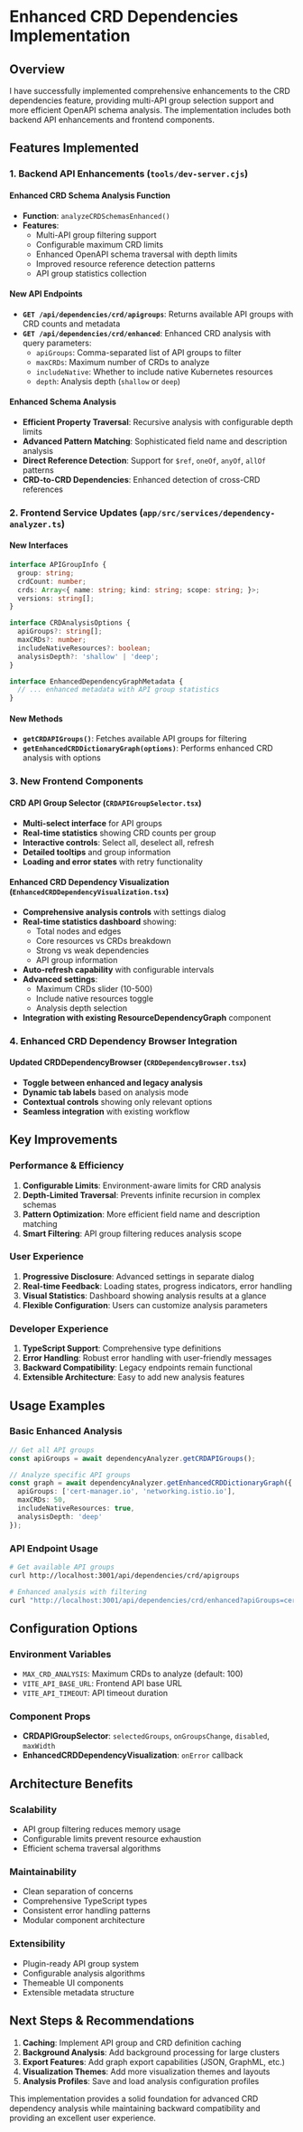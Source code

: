 # Enhanced CRD Dependencies Implementation

## Overview

I have successfully implemented comprehensive enhancements to the CRD dependencies feature, providing multi-API group selection support and more efficient OpenAPI schema analysis. The implementation includes both backend API enhancements and frontend components.

## Features Implemented

### 1. Backend API Enhancements (`tools/dev-server.cjs`)

#### Enhanced CRD Schema Analysis Function
- **Function**: `analyzeCRDSchemasEnhanced()`
- **Features**:
  - Multi-API group filtering support
  - Configurable maximum CRD limits
  - Enhanced OpenAPI schema traversal with depth limits
  - Improved resource reference detection patterns
  - API group statistics collection

#### New API Endpoints
- **`GET /api/dependencies/crd/apigroups`**: Returns available API groups with CRD counts and metadata
- **`GET /api/dependencies/crd/enhanced`**: Enhanced CRD analysis with query parameters:
  - `apiGroups`: Comma-separated list of API groups to filter
  - `maxCRDs`: Maximum number of CRDs to analyze
  - `includeNative`: Whether to include native Kubernetes resources
  - `depth`: Analysis depth (`shallow` or `deep`)

#### Enhanced Schema Analysis
- **Efficient Property Traversal**: Recursive analysis with configurable depth limits
- **Advanced Pattern Matching**: Sophisticated field name and description analysis
- **Direct Reference Detection**: Support for `$ref`, `oneOf`, `anyOf`, `allOf` patterns
- **CRD-to-CRD Dependencies**: Enhanced detection of cross-CRD references

### 2. Frontend Service Updates (`app/src/services/dependency-analyzer.ts`)

#### New Interfaces
```typescript
interface APIGroupInfo {
  group: string;
  crdCount: number;
  crds: Array<{ name: string; kind: string; scope: string; }>;
  versions: string[];
}

interface CRDAnalysisOptions {
  apiGroups?: string[];
  maxCRDs?: number;
  includeNativeResources?: boolean;
  analysisDepth?: 'shallow' | 'deep';
}

interface EnhancedDependencyGraphMetadata {
  // ... enhanced metadata with API group statistics
}
```

#### New Methods
- **`getCRDAPIGroups()`**: Fetches available API groups for filtering
- **`getEnhancedCRDDictionaryGraph(options)`**: Performs enhanced CRD analysis with options

### 3. New Frontend Components

#### CRD API Group Selector (`CRDAPIGroupSelector.tsx`)
- **Multi-select interface** for API groups
- **Real-time statistics** showing CRD counts per group
- **Interactive controls**: Select all, deselect all, refresh
- **Detailed tooltips** and group information
- **Loading and error states** with retry functionality

#### Enhanced CRD Dependency Visualization (`EnhancedCRDDependencyVisualization.tsx`)
- **Comprehensive analysis controls** with settings dialog
- **Real-time statistics dashboard** showing:
  - Total nodes and edges
  - Core resources vs CRDs breakdown
  - Strong vs weak dependencies
  - API group information
- **Auto-refresh capability** with configurable intervals
- **Advanced settings**:
  - Maximum CRDs slider (10-500)
  - Include native resources toggle
  - Analysis depth selection
- **Integration with existing ResourceDependencyGraph** component

### 4. Enhanced CRD Dependency Browser Integration

#### Updated CRDDependencyBrowser (`CRDDependencyBrowser.tsx`)
- **Toggle between enhanced and legacy analysis**
- **Dynamic tab labels** based on analysis mode
- **Contextual controls** showing only relevant options
- **Seamless integration** with existing workflow

## Key Improvements

### Performance & Efficiency
1. **Configurable Limits**: Environment-aware limits for CRD analysis
2. **Depth-Limited Traversal**: Prevents infinite recursion in complex schemas
3. **Pattern Optimization**: More efficient field name and description matching
4. **Smart Filtering**: API group filtering reduces analysis scope

### User Experience
1. **Progressive Disclosure**: Advanced settings in separate dialog
2. **Real-time Feedback**: Loading states, progress indicators, error handling
3. **Visual Statistics**: Dashboard showing analysis results at a glance
4. **Flexible Configuration**: Users can customize analysis parameters

### Developer Experience
1. **TypeScript Support**: Comprehensive type definitions
2. **Error Handling**: Robust error handling with user-friendly messages
3. **Backward Compatibility**: Legacy endpoints remain functional
4. **Extensible Architecture**: Easy to add new analysis features

## Usage Examples

### Basic Enhanced Analysis
```typescript
// Get all API groups
const apiGroups = await dependencyAnalyzer.getCRDAPIGroups();

// Analyze specific API groups
const graph = await dependencyAnalyzer.getEnhancedCRDDictionaryGraph({
  apiGroups: ['cert-manager.io', 'networking.istio.io'],
  maxCRDs: 50,
  includeNativeResources: true,
  analysisDepth: 'deep'
});
```

### API Endpoint Usage
```bash
# Get available API groups
curl http://localhost:3001/api/dependencies/crd/apigroups

# Enhanced analysis with filtering
curl "http://localhost:3001/api/dependencies/crd/enhanced?apiGroups=cert-manager.io,istio.io&maxCRDs=100&includeNative=true&depth=deep"
```

## Configuration Options

### Environment Variables
- `MAX_CRD_ANALYSIS`: Maximum CRDs to analyze (default: 100)
- `VITE_API_BASE_URL`: Frontend API base URL
- `VITE_API_TIMEOUT`: API timeout duration

### Component Props
- **CRDAPIGroupSelector**: `selectedGroups`, `onGroupsChange`, `disabled`, `maxWidth`
- **EnhancedCRDDependencyVisualization**: `onError` callback

## Architecture Benefits

### Scalability
- API group filtering reduces memory usage
- Configurable limits prevent resource exhaustion
- Efficient schema traversal algorithms

### Maintainability
- Clean separation of concerns
- Comprehensive TypeScript types
- Consistent error handling patterns
- Modular component architecture

### Extensibility
- Plugin-ready API group system
- Configurable analysis algorithms
- Themeable UI components
- Extensible metadata structure

## Next Steps & Recommendations

1. **Caching**: Implement API group and CRD definition caching
2. **Background Analysis**: Add background processing for large clusters
3. **Export Features**: Add graph export capabilities (JSON, GraphML, etc.)
4. **Visualization Themes**: Add more visualization themes and layouts
5. **Analysis Profiles**: Save and load analysis configuration profiles

This implementation provides a solid foundation for advanced CRD dependency analysis while maintaining backward compatibility and providing an excellent user experience.